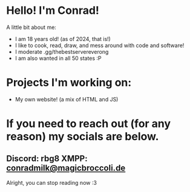 # Hello! I'm Conrad!
A little bit about me:
- I am 18 years old! (as of 2024, that is!)
- I like to cook, read, draw, and mess around with code and software!
- I moderate .gg/thebestservereverong
- I am also wanted in all 50 states :P
# Projects I'm working on:
- My own website! (a mix of HTML and JS)
# If you need to reach out (for any reason) my socials are below.
Discord: rbg8
XMPP: conradmilk@magicbroccoli.de
--
Alright, you can stop reading now :3
